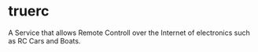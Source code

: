 # truerc
A Service that allows Remote Controll over the Internet of electronics such as RC Cars and Boats.
